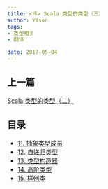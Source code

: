```yaml
---
title: <译> Scala 类型的类型（三）
author: Yison
tags:
- 类型相关
- 翻译

date: 2017-05-04
---
```


## 上一篇

[Scala 类型的类型（二）](http://yison.me/page/scala-types-of-types/part-2)

## 目录

- [11. 抽象类型成员]()
- [12. 自递归类型]()
- [13. 类型构造器]()
- [14. 高阶类型]()
- [15. 样例类]()